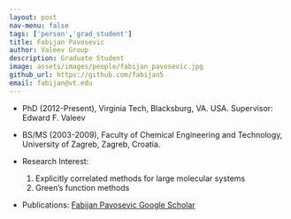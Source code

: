 ```yaml
---
layout: post
nav-menu: false
tags: ['person','grad_student']
title: Fabijan Pavosevic
author: Valeev Group
description: Graduate Student
image: assets/images/people/fabijan_pavosevic.jpg
github_url: https://github.com/fabijan5
email: fabijan@vt.edu
---
```

- PhD (2012-Present), Virginia Tech, Blacksburg, VA. USA. Supervisor: Edward F. Valeev
- BS/MS (2003-2009), Faculty of Chemical Engineering and Technology, University of Zagreb, Zagreb, Croatia.

- Research Interest:
  1. Explicitly correlated methods for large molecular systems
  2. Green’s function methods

- Publications:
    [Fabijan Pavosevic Google Scholar](https://scholar.google.com/citations?user=q2lveLEAAAAJ&hl=en)
